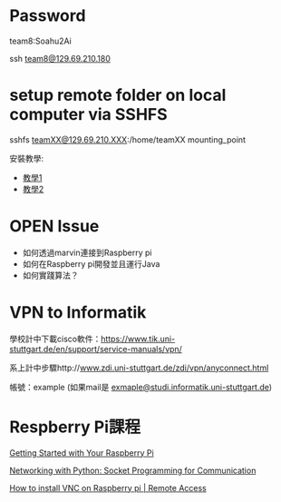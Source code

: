 # Password
team8:Soahu2Ai

ssh team8@129.69.210.180


# setup remote folder on local computer via SSHFS
sshfs teamXX@129.69.210.XXX:/home/teamXX mounting_point

安裝教學: 
- [教學1](https://medium.com/@tzhenghao/writing-remote-code-on-a-mac-with-sshfs-c62d64bf9ef9)
- [教學2](https://www.jianshu.com/p/c40d135db305)

# OPEN Issue
- 如何透過marvin連接到Raspberry pi
- 如何在Raspberry pi開發並且運行Java
- 如何實踐算法？


# VPN to Informatik 


學校計中下載cisco軟件：https://www.tik.uni-stuttgart.de/en/support/service-manuals/vpn/

系上計中步驟http://www.zdi.uni-stuttgart.de/zdi/vpn/anyconnect.html

帳號：example (如果mail是 exmaple@studi.informatik.uni-stuttgart.de)


# Respberry Pi課程
[Getting Started with Your Raspberry Pi](https://www.futurelearn.com/courses/getting-started-with-your-raspberry-pi)

[Networking with Python: Socket Programming for Communication](https://www.futurelearn.com/courses/networking-with-python-socket-programming-for-communication)

[How to install VNC on Raspberry pi | Remote Access](https://www.youtube.com/watch?v=JZ1pdVVTMrw)
